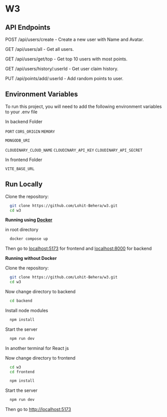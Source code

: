 # W3

## API Endpoints

POST /api/users/create - Create a new user with Name and Avatar.

GET /api/users/all - Get all users.

GET /api/users/get/top - Get top 10 users with most points.

GET /api/users/history/:userId - Get user claim history.

PUT /api/points/add/:userId - Add random points to user.

## Environment Variables

To run this project, you will need to add the following environment variables to your .env file

In backend Folder

`PORT`
`CORS_ORIGIN`
`MEMORY`

`MONGODB_URI`

`CLOUDINARY_CLOUD_NAME`
`CLOUDINARY_API_KEY`
`CLOUDINARY_API_SECRET`

In frontend Folder

`VITE_BASE_URL`

## Run Locally

Clone the repository:

```bash
  git clone https://github.com/Lohit-Behera/w3.git
  cd w3
```

**Running using [Docker](https://www.docker.com/)**

in root directory

```bash
  docker compose up
```

Then go to [localhost:5173](http://localhost:5173/) for frontend and [localhost:8000](http://localhost:8000/) for backend

**Running without Docker**

Clone the repository:

```bash
  git clone https://github.com/Lohit-Behera/w3.git
  cd w3
```

Now change directory to backend

```bash
  cd backend
```

Install node modules

```bash
  npm install
```

Start the server

```bash
  npm run dev
```

In another terminal for React js

Now change directory to frontend

```bash
  cd w3
  cd frontend
```

```bash
  npm install
```

Start the server

```bash
  npm run dev
```

Then go to [http://localhost:5173](http://localhost:5173)
